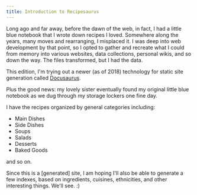 ```yaml
---
title: Introduction to Recipesaurus
---
```


[Docusaurus]: https://docusaurus.io "Docusaurus - Easy to Maintain Open Source Documentation Websites"

Long ago and far away, before the dawn of the web, in fact, I had a little blue notebook that I wrote down recipes I loved. Somewhere along the years, many moves and rearranging, I misplaced it. I was deep into web development by that point, so I opted to gather and recreate what I could from memory into various websites, data collections, personal wikis, and so down the way. The files transformed, but I had the data.

This edition, I'm trying out a newer (as of 2018) technology for static site generation called [Docusaurus].

Plus the good news: my lovely sister eventually found my original little blue notebook as we dug through my storage lockers one fine day.

I have the recipes organized by general categories including:

- Main Dishes
- Side Dishes
- Soups
- Salads
- Desserts
- Baked Goods

and so on.

Since this is a [generated] site, I am hoping I'll also be able to generate a few indexes, based on ingredients, cuisines, ethnicities, and other interesting things. We'll see. :)
